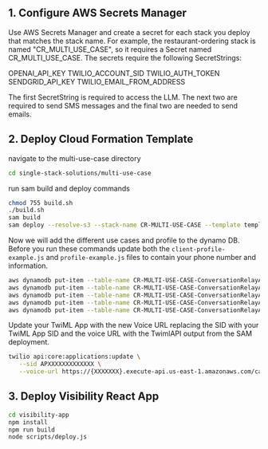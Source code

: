 ## 1. Configure AWS Secrets Manager

Use AWS Secrets Manager and create a secret for each stack you deploy that matches the stack name. For example, the restaurant-ordering stack is named "CR_MULTI_USE_CASE", so it requires a Secret named CR_MULTI_USE_CASE. The secrets require the following SecretStrings:

OPENAI_API_KEY
TWILIO_ACCOUNT_SID
TWILIO_AUTH_TOKEN
SENDGRID_API_KEY
TWILIO_EMAIL_FROM_ADDRESS

The first SecretString is required to access the LLM. The next two are required to send SMS messages and the final two are needed to send emails.

## 2. Deploy Cloud Formation Template

navigate to the multi-use-case directory

```bash
cd single-stack-solutions/multi-use-case
```

run sam build and deploy commands

```bash
chmod 755 build.sh
./build.sh
sam build
sam deploy --resolve-s3 --stack-name CR-MULTI-USE-CASE --template template.yaml --profile $(cat ../../aws-profile.profile) --capabilities CAPABILITY_NAMED_IAM
```

Now we will add the different use cases and profile to the dynamo DB. Before you run these commands update both the `client-profile-example.js` and `profile-example.js` files to contain your phone number and information.

```bash
aws dynamodb put-item --table-name CR-MULTI-USE-CASE-ConversationRelayAppDatabase --item "$(node ./configuration/dynamo-loaders/restaurantOrderingUseCase.js | cat)" --profile $(cat ../../aws-profile.profile)
aws dynamodb put-item --table-name CR-MULTI-USE-CASE-ConversationRelayAppDatabase --item "$(node ./configuration/dynamo-loaders/apartmentSearchUseCase.js | cat)" --profile $(cat ../../aws-profile.profile)
aws dynamodb put-item --table-name CR-MULTI-USE-CASE-ConversationRelayAppDatabase --item "$(node ./configuration/dynamo-loaders/apartmentData.js | cat)" --profile $(cat ../../aws-profile.profile)
aws dynamodb put-item --table-name CR-MULTI-USE-CASE-ConversationRelayAppDatabase --item "$(node ./configuration/dynamo-loaders/profile-example.js | cat)" --profile $(cat ../../aws-profile.profile)
aws dynamodb put-item --table-name CR-MULTI-USE-CASE-ConversationRelayAppDatabase --item "$(node ./configuration/dynamo-loaders/client-profile-example.js | cat)" --profile $(cat ../../aws-profile.profile)
```

Update your TwiML App with the new Voice URL replacing the SID with your TwiML App SID and the voice URL with the TwimlAPI output from the SAM deployment.

```bash
twilio api:core:applications:update \
   --sid APXXXXXXXXXXXXX \
   --voice-url https://{XXXXXXX}.execute-api.us-east-1.amazonaws.com/call-setup-restaurant-ordering
```

## 3. Deploy Visibility React App

```bash
cd visibility-app
npm install
npm run build
node scripts/deploy.js
```
